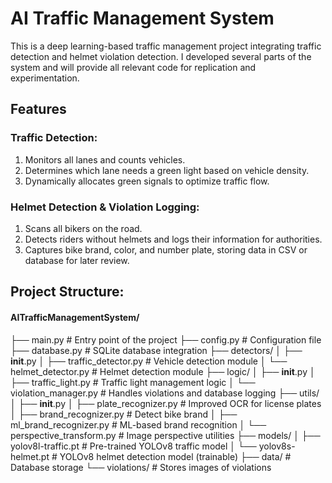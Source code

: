 # AI Traffic Management System

This is a deep learning-based traffic management project integrating traffic detection and helmet violation detection. I developed several parts of the system and will provide all relevant code for replication and experimentation.

## Features

### Traffic Detection:

1) Monitors all lanes and counts vehicles.
2) Determines which lane needs a green light based on vehicle density.
3) Dynamically allocates green signals to optimize traffic flow.

### Helmet Detection & Violation Logging:

1) Scans all bikers on the road.
2) Detects riders without helmets and logs their information for authorities.
3) Captures bike brand, color, and number plate, storing data in CSV or database for later review.



## Project Structure:

#### AITrafficManagementSystem/
├── main.py                 # Entry point of the project
├── config.py               # Configuration file
├── database.py             # SQLite database integration
├── detectors/
│   ├── __init__.py
│   ├── traffic_detector.py # Vehicle detection module
│   └── helmet_detector.py  # Helmet detection module
├── logic/
│   ├── __init__.py
│   ├── traffic_light.py    # Traffic light management logic
│   └── violation_manager.py # Handles violations and database logging
├── utils/
│   ├── __init__.py
│   ├── plate_recognizer.py     # Improved OCR for license plates
│   ├── brand_recognizer.py     # Detect bike brand
│   ├── ml_brand_recognizer.py  # ML-based brand recognition
│   └── perspective_transform.py # Image perspective utilities
├── models/
│   ├── yolov8l-traffic.pt  # Pre-trained YOLOv8 traffic model
│   └── yolov8s-helmet.pt   # YOLOv8 helmet detection model (trainable)
├── data/                    # Database storage
└── violations/              # Stores images of violations

